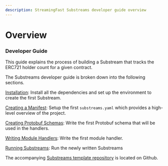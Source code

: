 ```yaml
---
description: StreamingFast Substreams developer guide overview
---
```


# Overview

### Developer Guide

This guide explains the process of building a Substream that tracks the ERC721 holder count for a given contract.

The Substreams developer guide is broken down into the following sections.

[Installation](installation-requirements.md): Install all the dependencies and set up the environment to create the first Substream.

[Creating a Manifest](creating-your-manifest.md): Setup the first `substreams.yaml` which provides a high-level overview of the project.

[Creating Protobuf Schemas](creating-protobuf-schemas.md): Write the first Protobuf schema that will be used in the handlers.

[Writing Module Handlers](writing-module-handlers.md): Write the first module handler.

[Running Substreams](running-substreams.md): Run the newly written Substreams

The accompanying [Substreams template repository](https://github.com/streamingfast/substreams-template) is located on Github.&#x20;
